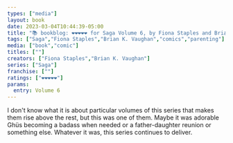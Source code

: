```yaml
---
types: ["media"]
layout: book
date: 2023-03-04T10:44:39-05:00
title: "📚 bookblog: ❤️❤️❤️❤️❤️ for Saga Volume 6, by Fiona Staples and Brian K. Vaughan"
tags: ["Saga","Fiona Staples","Brian K. Vaughan","comics","parenting"]
media: ["book","comic"]
titles: [""]
creators: ["Fiona Staples","Brian K. Vaughan"]
series: ["Saga"]
franchise: [""]
ratings: ["❤️❤️❤️❤️❤️"]
params:
  entry: Volume 6
---
```

I don't know what it is about particular volumes of this series that makes them rise above the rest, but this was one of them. Maybe it was adorable Ghüs becoming a badass when needed or a father-daughter reunion or something else. Whatever it was, this series continues to deliver.

